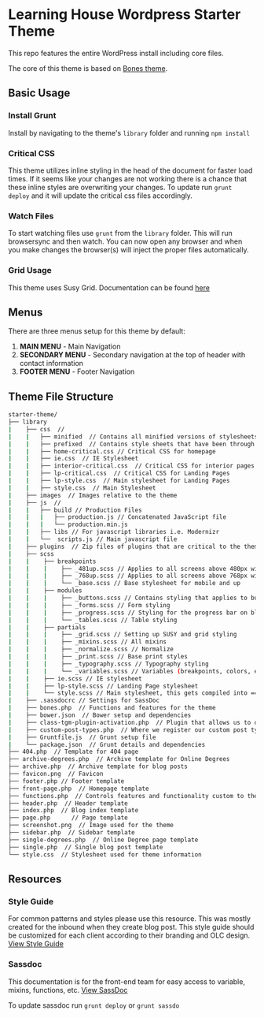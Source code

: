# Learning House Wordpress Starter Theme

This repo features the entire WordPress install including core files.

The core of this theme is based on [Bones theme](https://github.com/eddiemachado/bones).

## Basic Usage

### Install Grunt

Install by navigating to the theme's `library` folder and running `npm install`

### Critical CSS

This theme utilizes inline styling in the head of the document for faster load times. If it seems like your changes are not working there is a chance that these inline styles are overwriting your changes. To update run `grunt deploy` and it will update the critical css files accordingly.

### Watch Files

To start watching files use `grunt` from the `library` folder. This will run browsersync and then watch. You can now open any browser and when you make changes the browser(s) will inject the proper files automatically.

### Grid Usage

This theme uses Susy Grid. Documentation can be found [here](http://susydocs.oddbird.net/en/latest/)

## Menus

There are three menus setup for this theme by default:

1. **MAIN MENU** - Main Navigation
2. **SECONDARY MENU** - Secondary navigation at the top of header with contact information
3. **FOOTER MENU** - Footer Navigation

## Theme File Structure

``` bash
starter-theme/
├── library
|    ├── css  //
|    |   ├── minified  // Contains all minified versions of stylesheets
|    |   ├── prefixed  // Contains style sheets that have been through Autoprefixer
|    |   ├── home-critical.css // Critical CSS for homepage
|    |   ├── ie.css  // IE Stylesheet
|    |   ├── interior-critical.css  // Critical CSS for interior pages
|    |   ├── lp-critical.css  // Critical CSS for Landing Pages
|    |   ├── lp-style.css  // Main stylesheet for Landing Pages
|    |   ├── style.css  // Main Stylesheet
|    ├── images  // Images relative to the theme
|    ├── js  //
|    |   ├── build // Production Files
|    |   |   ├── production.js // Concatenated JavaScript file
|    |   |   └── production.min.js
|    |   ├── libs // For javascript libraries i.e. Modernizr
|    |   └──  scripts.js // Main javascript file
|    ├── plugins  // Zip files of plugins that are critical to the theme
|    ├── scss
|    |    ├── breakpoints
|    |    |    ├── _481up.scss // Applies to all screens above 480px wide
|    |    |    ├── _768up.scss // Applies to all screens above 768px wide
|    |    |    └── _base.scss // Base stylesheet for mobile and up
|    |    ├── modules
|    |    |    ├── _buttons.scss // Contains styling that applies to buttons
|    |    |    ├── _forms.scss // Form styling
|    |    |    ├── _progress.scss // Styling for the progress bar on blog posts
|    |    |    └── _tables.scss // Table styling
|    |    ├── partials
|    |    |    ├── _grid.scss // Setting up SUSY and grid styling
|    |    |    ├── _mixins.scss // All mixins
|    |    |    ├── _normalize.scss // Normalize
|    |    |    ├── _print.scss // Base print styles
|    |    |    ├── _typography.scss // Typography styling
|    |    |    └── _variables.scss // Variables (breakpoints, colors, etc.)
|    |    ├── ie.scss // IE stylesheet
|    |    ├── lp-style.scss // Landing Page stylesheet
|    |    └── style.scss // Main stylesheet, this gets compiled into ==> style.css
|    ├── .sassdocrc // Settings for SassDoc
|    ├── bones.php  // Functions and features for the theme
|    ├── bower.json  // Bower setup and dependencies
|    ├── class-tgm-plugin-activation.php  // Plugin that allows us to declare plugins the theme requires
|    ├── custom-post-types.php  // Where we register our custom post types for Online Degrees and Landing Pages
|    ├── Gruntfile.js  // Grunt setup file
|    └── package.json  // Grunt details and dependencies
├── 404.php  // Template for 404 page
├── archive-degrees.php  // Archive template for Online Degrees
├── archive.php  // Archive template for blog posts
├── favicon.png  // Favicon
├── footer.php // Footer template
├── front-page.php  // Homepage template
├── functions.php  // Controls features and functionality custom to the theme
├── header.php  // Header template
├── index.php  // Blog index template
├── page.php	  // Page template
├── screenshot.png  // Image used for the theme
├── sidebar.php  // Sidebar template
├── single-degrees.php  // Online Degree page template
├── single.php  // Single blog post template
└── style.css  // Stylesheet used for theme information
```

## Resources

### Style Guide

For common patterns and styles please use this resource. This was mostly created for the inbound when they create blog post. This style guide should be customized for each client according to their branding and OLC design. [View Style Guide](http://tlhstarter.wpengine.com/style-guide)

### Sassdoc

This documentation is for the front-end team for easy access to variable, mixins, functions, etc. [View SassDoc](http://tlhstarter.wpengine.com/sassdoc)

To update sassdoc run `grunt deploy` or `grunt sassdo`
